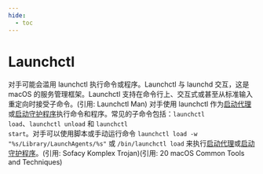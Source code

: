 ```yaml
---
hide:
  - toc
---
```


# Launchctl

对手可能会滥用 launchctl 执行命令或程序。Launchctl 与 launchd 交互，这是 macOS 的服务管理框架。Launchctl 支持在命令行上、交互式或甚至从标准输入重定向时接受子命令。(引用: Launchctl Man)  对手使用 launchctl 作为[启动代理](https://attack.mitre.org/techniques/T1543/001)或[启动守护程序](https://attack.mitre.org/techniques/T1543/004)执行命令和程序。常见的子命令包括：<code>launchctl load</code>、<code>launchctl unload</code> 和 <code>launchctl start</code>。对手可以使用脚本或手动运行命令 <code>launchctl load -w "%s/Library/LaunchAgents/%s"</code> 或 <code>/bin/launchctl load</code> 来执行[启动代理](https://attack.mitre.org/techniques/T1543/001)或[启动守护程序](https://attack.mitre.org/techniques/T1543/004)。(引用: Sofacy Komplex Trojan)(引用: 20 macOS Common Tools and Techniques)
